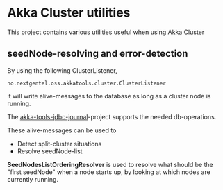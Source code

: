 Akka Cluster utilities
==============================

This project contains various utilities useful when using Akka Cluster

seedNode-resolving and error-detection
---------------------------------

By using the following ClusterListener,

    no.nextgentel.oss.akkatools.cluster.ClusterListener
    
it will write alive-messages to the database as long as a cluster node is running.

The [akka-tools-jdbc-journal](../akka-tools-jdbc-journal/)-project supports the needed db-operations.

These alive-messages can be used to

* Detect split-cluster situations
* Resolve seedNode-list


**SeedNodesListOrderingResolver** is used to resolve what should be the "first seedNode" when a node starts up,
by looking at which nodes are currently running.




